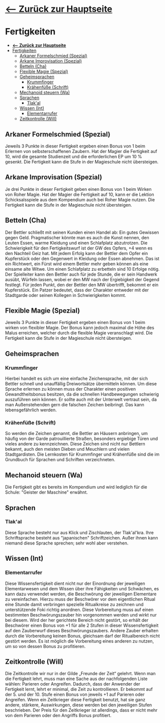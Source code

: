 # <a href="https://m3koenig.github.io/ArcaneCodex">**<-- Zurück zur Hauptseite**</a>

# Fertigkeiten

- [<a href="https://m3koenig.github.io/ArcaneCodex">**<-- Zurück zur Hauptseite**</a>](#zur%c3%bcck-zur-hauptseite)
- [Fertigkeiten](#fertigkeiten)
  - [Arkaner Formelschmied (Spezial)](#arkaner-formelschmied-spezial)
  - [Arkane Improvisation (Spezial)](#arkane-improvisation-spezial)
  - [Betteln (Cha)](#betteln-cha)
  - [Flexible Magie (Spezial)](#flexible-magie-spezial)
  - [Geheimsprachen](#geheimsprachen)
    - [Krummfinger](#krummfinger)
    - [Krähenfüße (Schrift)](#kr%c3%a4henf%c3%bc%c3%9fe-schrift)
  - [Mechanoid steuern (Wa)](#mechanoid-steuern-wa)
  - [Sprachen](#sprachen)
    - [Tlak'al](#tlakal)
  - [Wissen (Int)](#wissen-int)
    - [Elementarrufer](#elementarrufer)
  - [Zeitkontrolle (Will)](#zeitkontrolle-will)

## Arkaner Formelschmied (Spezial)

Jeweils 3 Punkte in dieser Fertigkeit ergeben
einen Bonus von 1 beim Erlernen von
selbsterschaffenen Zaubern. Hat der Magier die
Fertigkeit auf 10, wird die gesamte Studienzeit
und die erforderlichen EP um 10 % gesenkt.
Die Fertigkeit kann die Stufe in der Magieschule
nicht übersteigen.

## Arkane Improvisation (Spezial)

Je drei Punkte in dieser Fertigkeit geben einen
Bonus von 1 beim Wirken von Roher Magie.
Hat der Magier die Fertigkeit auf 10, kann er die
Lektion Schicksalsspiele aus dem Kompendium
auch bei Roher Magie nutzen.
Die Fertigkeit kann die Stufe in der Magieschule
nicht übersteigen.

## Betteln (Cha)

Der Bettler schließt mit seinen Kunden einen
Handel ab: Ein gutes Gewissen gegen Geld.
Pragmatischer könnte man es auch die Kunst
nennen, den Leuten Essen, warme Kleidung und
einen Schlafplatz abzutrotzen. Die Schwierigkeit
für den Fertigkeitswurf ist der GW des Opfers,
+4 wenn es den Nachteil Geiz hat. Mit jedem
Erfolg kann der Bettler dem Opfer ein
Kupferstück oder den Gegenwert in Kleidung
oder Essen abnehmen. Das ist ein Richtwert, ein
Fürst wird einem Bettler mehr geben können als
eine einsame alte Witwe. Um einen Schlafplatz
zu erbetteln sind 10 Erfolge nötig. Der
Spielleiter kann den Bettler auch für jede Stunde,
die er sein Handwerk ausübt, Würfeln lassen,
wobei er den MW nach der Ergiebigkeit der
Gegend festlegt. Für jeden Punkt, den der
Bettler den MW übertrifft, bekommt er ein
Kupferstück. Ein Patzer bedeutet, dass der
Charakter entweder mit der Stadtgarde oder
seinen Kollegen in Schwierigkeiten kommt.

## Flexible Magie (Spezial)

Jeweils 3 Punkte in dieser Fertigkeit ergeben
einen Bonus von 1 beim wirken von flexibler
Magie. Der Bonus kann jedoch maximal die
Höhe des Malus erreichen, welcher durch die
flexible Magie veranschlagt wird.
Die Fertigkeit kann die Stufe in der Magieschule
nicht übersteigen.

## Geheimsprachen

### Krummfinger

Hierbei handelt es sich um eine
einfache Zeichensprache, mit der sich Bettler
schnell und unauffällig Dreiwortsätze
übermitteln können. Um diese Sprache erlernen
zu können muss der Charakter einen positiven
Gewandtheitsbonus besitzen, da die schnellen
Handbewegungen schwierig auszuführen sein
können. Er sollte auch mit der Unterwelt
vertraut sein, da man Außenstehenden gern die
falschen Zeichen beibringt. Das kann
lebensgefährlich werden.

### Krähenfüße (Schrift)

So werden die Zeichen
genannt, die Bettler an Häusern anbringen, um
häufig von der Garde patrouillierte Straßen,
besonders ergiebige Türen und vieles andere zu
kennzeichnen. Diese Zeichen sind nicht nur
Bettlern bekannt, auch den meisten Dieben und
Meuchlern und vielen Stadtgardisten. Die
Lernkosten für Krummfinger und Krähenfüße
sind die im Grundbuch für Sprachen und
Schriften verzeichneten.

## Mechanoid steuern (Wa)

Die Fertigkeit gibt es bereits im Kompendium
und wird lediglich für die Schule: "Geister der
Maschine" erwähnt.

## Sprachen

### Tlak'al

Diese Sprache besteht nur aus Klick
und Zischlauten, der Tlak'al'kra. Ihre
Schriftsprache besteht aus "japanischen"
Schriftzeichen. Außer ihnen kann niemand diese
Sprache sprechen; sehr wohl aber verstehen.

## Wissen (Int)

### Elementarrufer

Diese Wissensfertigkeit dient
nicht nur der Einordnung der jeweiligen
Elementarwesen und dem Wissen über ihre
Fähigkeiten und Schwächen, es kann dazu
verwendet werden, die Beschwörung der
jeweiligen Elementare zu vereinfachen. Hierzu
muss der Beschwörer vor dem eigentlichen
Ritual eine Stunde damit verbringen spezielle
Ritualkreise zu zeichnen und unterstützende
Foki richtig anordnen. Diese Vorbereitung muss
auf einen bestimmten Beschwörungszauber hin
vorgenommen werden und wirkt nur bei diesem.
Wird der her gerichtete Bereich nicht gestört, so
erhält der Beschwörer einen Bonus von +1 für
alle 2 Stufen in dieser Wissensfertigkeit auf den
Zauberwurf dieses Beschwörungszaubers.
Andere Zauber erhalten durch die Vorbereitung
keinen Bonus, gleichsam darf der Ritualbereich
nicht gestört werden.
Es ist möglich die Vorbereitung eines anderen
zu nutzen, um so von dessen Bonus zu
profitieren.

## Zeitkontrolle (Will)

Die Zeitkontrolle wir nur in der Gilde „Freunde
der Zeit“ gelehrt. Wenn man die Fertigkeit lehrt,
muss man eine Sache aus der nachfolgenden
Liste wählen: Parieren oder Angreifen. Dadurch,
dass der Anwender der Fertigkeit lernt, lehrt er
minimal, die Zeit zu kontrollieren. Er bekommt
auf der 5. und der 10. Stufe einen Bonus von
jeweils +1 auf Parieren oder Angreifen. Wenn
ein Zeitkrieger diese Fertigkeit benutzt, hat sie
ganz andere, stärkere, Auswirkungen, diese
werden bei den jeweiligen Stufen beschrieben.
Der Preis für den Zeitkrieger ist allerdings, dass
er nicht mehr von dem Parieren oder den
Angriffs Bonus profitiert.